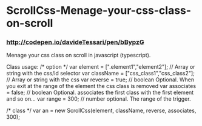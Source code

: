 # ScrollCss-Menage-your-css-class-on-scroll
### http://codepen.io/davideTessari/pen/bBypzG
Menage your css class on scroll in javascript (typescript).

Class usage:
  /* option */
  var element = [".element1","element2"]; // Array or string with the css/id selector
  var className = ["css_class1","css_class2"]; // Array or string with the css
  var reverse = true; // boolean Optional. When you exit at the range of the element the css class is removed
  var associates = false; // boolean Optional. associates the first class with the first element and so on...
  var range = 300; // number optional. The range of the trigger.
  
  /* class */
  var an = new ScrollCss(element, className, reverse, associates, 300);
